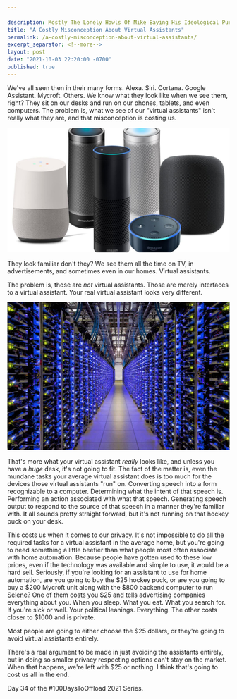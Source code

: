 ```yaml
---

description: Mostly The Lonely Howls Of Mike Baying His Ideological Purity At The Moon
title: "A Costly Misconception About Virtual Assistants"
permalink: /a-costly-misconception-about-virtual-assistants/
excerpt_separator: <!--more-->
layout: post
date: "2021-10-03 22:20:00 -0700"
published: true
---
```


We've all seen then in their many forms. Alexa. Siri. Cortana. Google Assistant. Mycroft. Others. We know what they look like when we see them, right? They sit on our desks and run on our phones, tablets, and even computers. The problem is, what we see of our "virtual assistants" isn't really what they are, and that misconception is costing us.

<!--more-->

![](/assets/images/virtualassistants.jpg)

They look familiar don't they? We see them all the time on TV, in advertisements, and sometimes even in our homes. Virtual assistants.

The problem is, those are _not_ virtual assistants. Those are merely interfaces to a virtual assistant. Your real virtual assistant looks very different.

![](/assets/images/datacenter.jpg)

That's more what your virtual assistant _really_ looks like, and unless you have a _huge_ desk, it's not going to fit. The fact of the matter is, even the mundane tasks your average virtual assistant does is too much for the devices those virtual assistants "run" on. Converting speech into a form recognizable to a computer. Determining what the intent of that speech is. Performing an action associated with what that speech. Generating speech output to respond to the source of that speech in a manner they're familiar with. It all sounds pretty straight forward, but it's not running on that hockey puck on your desk.

This costs us when it comes to our privacy. It's not impossible to do all the required tasks for a virtual assistant in the average home, but you're going to need something a little beefier than what people most often associate with home automation. Because people have gotten used to these low prices, even if the technology was available and simple to use, it would be a hard sell. Seriously, if you're looking for an assistant to use for home automation, are you going to buy the $25 hockey puck, or are you going to buy a $200 Mycroft unit along with the $800 backend computer to run [Selene](https://github.com/MycroftAI/selene-backend)? One of them costs you $25 and tells advertising companies everything about you. When you sleep. What you eat. What you search for. If you're sick or well. Your political leanings. Everything. The other costs closer to $1000 and is private.

Most people are going to either choose the $25 dollars, or they're going to avoid virtual assistants entirely.

There's a real argument to be made in just avoiding the assistants entirely, but in doing so smaller privacy respecting options can't stay on the market. When that happens, we're left with $25 or nothing. I think that's going to cost us all in the end.

Day 34 of the #100DaysToOffload 2021 Series.
